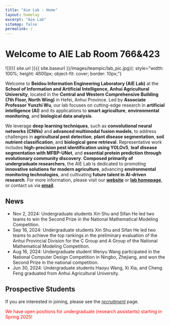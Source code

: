 ```yaml
---
title: "Aie Lab - Home"
layout: homelay
excerpt: "Aie Lab"
sitemap: false
permalink: /
---
```


# Welcome to AIE Lab Room 766&423

![]({{ site.url }}{{ site.baseurl }}/images/teampic/lab_pic.jpg){: style="width: 100%; height: 4ß00px; object-fit: cover; border: 10px;"}


<!-- ![]({{ site.url }}{{ site.baseurl }}/images/AICV_black.png){: style="width: 150px; float: left;margin-right: 20px; border: 10px"} -->

Welcome to **Beidou Information Engineering Laboratory (AIE Lab)** at the **School of Information and Artificial Intelligence, Anhui Agricultural University**, located in the **Central and Western Comprehensive Building (7th Floor, North Wing)** in Hefei, Anhui Province. Led by **Associate Professor Yunzhi Wu**, our lab focuses on cutting-edge research in **artificial intelligence (AI)** and its applications to **smart agriculture**, **environmental monitoring**, and **biological data analysis**. 

We leverage **deep learning techniques**, such as **convolutional neural networks (CNNs)** and **advanced multimodal fusion models**, to address challenges in **agricultural pest detection**, **plant disease segmentation**, **soil nutrient classification**, and **biological gene retrieval**. Representative work includes **high-precision pest identification using YOLOv5**, **leaf disease segmentation with MFBP-UNet**, and **essential protein prediction through evolutionary community discovery**. **Composed primarily of undergraduate researchers**, the AIE Lab is dedicated to promoting **innovative solutions for modern agriculture**, advancing **environmental monitoring technologies**, and cultivating **future talent in AI-driven research**. For more information, please visit our [**website**](https://www.aielab.net) or [**lab homepage**](https://aielab766.github.io), or contact us via [**email**](mailto:aielab766@163.com).
<br>
## News

* Nov 2, 2024: Undergraduate students Xin Shu and Sifan He led two teams to win the Second Prize in the National Mathematical Modeling Competition.  
* Sep 16, 2024: Undergraduate students Xin Shu and Sifan He led two teams to achieve the top rankings in the preliminary evaluation of the Anhui Provincial Division for the C Group and A Group of the National Mathematical Modeling Competition.  
* Aug 16, 2024: Undergraduate student Wenyu Wang participated in the National Computer Design Competition in Ningbo, Zhejiang, and won the Second Prize in the national competition.  
* Jun 30, 2024: Undergraduate students Haoyu Wang, Xi Xia, and Cheng Feng graduated from Anhui Agricultural University.  


## Prospective Students

If you are interested in joining, please see the *[recruitment](recruitment)* page.

<p style="color:red;">We have open positions for undergraduate (research assistants) starting in Spring 2025!</p>


